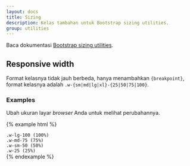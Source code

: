 ```yaml
---
layout: docs
title: Sizing
description: Kelas tambahan untuk Bootstrap sizing utilities.
group: utilities
---
```


Baca dokumentasi [Bootstrap sizing utilities](https://v4-alpha.getbootstrap.com/utilities/sizing/).

## Responsive width

Format kelasnya tidak jauh berbeda, hanya menambahkan `{breakpoint}`, format kelasnya adalah `.w-{sm|md|lg|xl}-{25|50|75|100}`.

### Examples

Ubah ukuran layar *browser* Anda untuk melihat perubahannya.

{% example html %}
<div class="w-25 w-sm-50 w-md-75 w-lg-100 p-3 bg-faded">
  <div class="d-none d-lg-block"><code>.w-lg-100 (100%)</code></div>
  <div class="d-none d-md-block d-lg-none"><code>.w-md-75 (75%)</code></div>
  <div class="d-none d-sm-block d-md-none"><code>.w-sm-50 (50%)</code></div>
  <div class="d-sm-none"><code>.w-25 (25%)</code></div>
</div>
{% endexample %}
